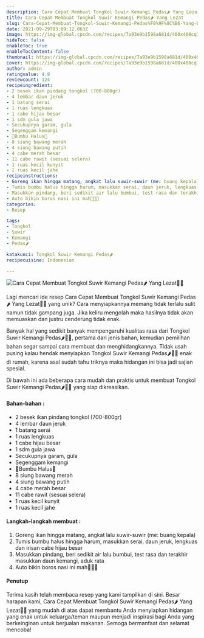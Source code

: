 ```yaml
---
description: Cara Cepat Membuat Tongkol Suwir Kemangi Pedas🌶 Yang Lezat"
title: Cara Cepat Membuat Tongkol Suwir Kemangi Pedas🌶 Yang Lezat
slug: Cara-Cepat-Membuat-Tongkol-Suwir-Kemangi-Pedas%F0%9F%8C%B6-Yang-Lezat
date: 2021-09-29T03:09:12.063Z
image: https://img-global.cpcdn.com/recipes/7a93e9b1598a681d/400x400cq70/photo.jpg
hideToc: false
enableToc: true
enableTocContent: false
thumbnail: https://img-global.cpcdn.com/recipes/7a93e9b1598a681d/400x400cq70/photo.jpg
cover: https://img-global.cpcdn.com/recipes/7a93e9b1598a681d/400x400cq70/photo.jpg
author: admin
ratingvalue: 4.8
reviewcount: 124
recipeingredient:
- 2 besek ikan pindang tongkol (700-800gr)
- 4 lembar daun jeruk
- 1 batang serai
- 1 ruas lengkuas
- 1 cabe hijau besar
- 1 sdm gula jawa
- Secukupnya garam, gula
- Segenggam kemangi
- 🌼Bumbu Halus🌼
- 8 siung bawang merah
- 4 siung bawang putih
- 4 cabe merah besar
- 11 cabe rawit (sesuai selera)
- 1 ruas kecil kunyit
- 1 ruas kecil jahe
recipeinstructions:
- Goreng ikan hingga matang, angkat lalu suwir-suwir (me: buang kepala)
- Tumis bumbu halus hingga harum, masukkan serai, daun jeruk, lengkuas dan irisan cabe hijau besar
- Masukkan pindang, beri sedikit air lalu bumbui, test rasa dan terakhir masukkan daun kemangi, aduk rata
- Auto bikin boros nasi ini mah🤤🤤🤤
categories:
- Resep

tags:
- Tongkol
- Suwir
- Kemangi
- Pedas🌶

katakunci: Tongkol Suwir Kemangi Pedas🌶
recipecuisine: Indonesian

---
```


![Cara Cepat Membuat Tongkol Suwir Kemangi Pedas🌶 Yang Lezat👩‍🍳](https://img-global.cpcdn.com/recipes/7a93e9b1598a681d/400x400cq70/photo.jpg)

Lagi mencari ide resep Cara Cepat Membuat Tongkol Suwir Kemangi Pedas🌶 Yang Lezat👩‍🍳 yang unik? Cara menyiapkannya memang tidak terlalu sulit namun tidak gampang juga. Jika keliru mengolah maka hasilnya tidak akan memuaskan dan justru cenderung tidak enak.

Banyak hal yang sedikit banyak mempengaruhi kualitas rasa dari Tongkol Suwir Kemangi Pedas🌶👩‍🍳, pertama dari jenis bahan, kemudian pemilihan bahan segar sampai cara membuat dan menghidangkannya. Tidak usah pusing kalau hendak menyiapkan Tongkol Suwir Kemangi Pedas🌶👩‍🍳 enak di rumah, karena asal sudah tahu triknya maka hidangan ini bisa jadi sajian spesial.

Di bawah ini ada beberapa cara mudah dan praktis untuk membuat Tongkol Suwir Kemangi Pedas🌶👩‍🍳 yang siap dikreasikan.

<!--inarticleads1-->

#### Bahan-bahan :

- 2 besek ikan pindang tongkol (700-800gr)
- 4 lembar daun jeruk
- 1 batang serai
- 1 ruas lengkuas
- 1 cabe hijau besar
- 1 sdm gula jawa
- Secukupnya garam, gula
- Segenggam kemangi
- 🌼Bumbu Halus🌼
- 8 siung bawang merah
- 4 siung bawang putih
- 4 cabe merah besar
- 11 cabe rawit (sesuai selera)
- 1 ruas kecil kunyit
- 1 ruas kecil jahe

<!--inarticleads2-->

#### Langkah-langkah membuat :

1. Goreng ikan hingga matang, angkat lalu suwir-suwir (me: buang kepala)
1. Tumis bumbu halus hingga harum, masukkan serai, daun jeruk, lengkuas dan irisan cabe hijau besar
1. Masukkan pindang, beri sedikit air lalu bumbui, test rasa dan terakhir masukkan daun kemangi, aduk rata
1. Auto bikin boros nasi ini mah🤤🤤🤤

#### Penutup

Terima kasih telah membaca resep yang kami tampilkan di sini. Besar harapan kami, Cara Cepat Membuat Tongkol Suwir Kemangi Pedas🌶 Yang Lezat👩‍🍳 yang mudah di atas dapat membantu Anda menyiapkan hidangan yang enak untuk keluarga/teman maupun menjadi inspirasi bagi Anda yang berkeinginan untuk berjualan makanan. Semoga bermanfaat dan selamat mencoba!